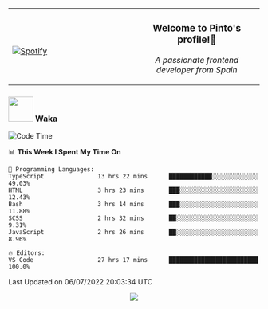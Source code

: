 <table width="100%" align="center"> 
  <tr>
  <td width="50%">
      
&nbsp; <br> [![Spotify](https://novatorem-zeta-rust.vercel.app/api/spotify)](https://open.spotify.com/user/novatorem-zeta-rust)

  </td>
  <td width="50%">
    <h3 align="center">Welcome to Pinto's profile!👋</h3>
    <p align="center"><em>A passionate frontend developer from Spain</em></p>
  </td>
  </table>

### <img src="https://media.giphy.com/media/VgCDAzcKvsR6OM0uWg/giphy.gif" width="50"> Waka

  <!--START_SECTION:waka-->
![Code Time](http://img.shields.io/badge/Code%20Time-621%20hrs%2022%20mins-blue)

📊 **This Week I Spent My Time On** 

```text
💬 Programming Languages: 
TypeScript               13 hrs 22 mins      ████████████░░░░░░░░░░░░░   49.03% 
HTML                     3 hrs 23 mins       ███░░░░░░░░░░░░░░░░░░░░░░   12.43% 
Bash                     3 hrs 14 mins       ███░░░░░░░░░░░░░░░░░░░░░░   11.88% 
SCSS                     2 hrs 32 mins       ██░░░░░░░░░░░░░░░░░░░░░░░   9.31% 
JavaScript               2 hrs 26 mins       ██░░░░░░░░░░░░░░░░░░░░░░░   8.96%

🔥 Editors: 
VS Code                  27 hrs 17 mins      █████████████████████████   100.0%

```


 Last Updated on 06/07/2022 20:03:34 UTC
<!--END_SECTION:waka-->

<div align="center">
<img src="https://github-readme-stats-gilt-tau.vercel.app/api/top-langs/?username=pinto-hub&layout=compact&theme=dracula" />
</div>
